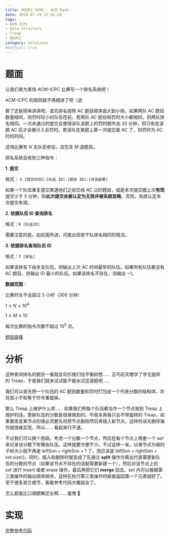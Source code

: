 ```yaml
---
title: HDUOJ 5096 - ACM Rank
date: 2018-07-29 17:01:20
tags: 
- ACM-ICPC
- Data Structure
- Treap
- HDUOJ
category: Solutions
#mathjax: true
---
```


# 题面

让我们来为某场 ACM-ICPC 比赛写一个排名系统吧！

ACM-ICPC 的规则就不再细讲了吧（逃

算了还是简单讲讲吧，首先排名按照 AC 题目顺序由大到小排。如果两队 AC 题目数量相同，则罚时较小的队伍在前。若两队 AC 题目和罚时大小都相同，则两队排名相同。一次未通过的提交会使得该队该题上的罚时额外加 $20$ 分钟，但只有在该题 AC 后才会被计入总罚时。若该队在某题上第一次提交就 AC 了，则罚时为 AC 时的时间。

这场比赛有 $N$ 支队伍参加，且包含 $M$ 道题目。

排名系统会收到三种指令：

**1. 提交**

格式： `S [提交时间]:[队伍 ID]:[题目 ID]:[评测结果]`

如果一个队伍重复提交某道他们之前已经 AC 过的题目，或是本次提交据上次**有效**提交少于 $5$ 分钟，则**此次提交会被认定为无效并被系统忽略**。否则，系统认定本次提交有效。

**2. 依据队伍 ID 查询排名**

格式：`R [队伍ID]`

需要注意的是，如前面所讲，可能出现若干队排名相同的情况。

**3. 依据排名查询队伍 ID**

格式：`T [排名]`

如果该排名下由多支队伍，则输出上次 AC 时间最早的队伍。如果所有队伍都没有 AC 题目，则输出 ID 最小的队伍。如果该排名不存在，则输出 $-1$。

**数据范围**：

比赛时长不会超过 $5$ 小时（$300$ 分钟）

$1 \le N \le 10^4$

$1 \le M \le 10$

每次比赛的指令次数不超过 $10^5$ 次。

[题目链接](http://acm.hdu.edu.cn/showproblem.php?pid=5096)

# 分析

这种查询排名的题目一看就会勾引我们往平衡树想…… 正巧前天瞎学了学无旋转的 Treap，于是我们就来试试能不能水过这道题吧……

我们可以首先把一个队伍的 AC 题目数量和罚时打包成一个代表分数的结构体，并将其小于和等于符号重载掉。

那么 Treap 上维护什么呢…… 如果我们把每个队伍都当作一个节点放到 Treap 上维护的话，更新队伍的分数是很难做到的。毕竟本蒟蒻只会不带旋转的 Treap，如果要改变某节点的值必须要先将原节点删除然后再插入新节点，这样的话光删除操作就很难实现，所以…… 看起来行不通。

不过我们可以换个思路，考虑一个分数一个节点，然后在每个节点上再套一个 $set$ 来记录该分数下有哪些队伍。这样就要方便不少。不过这样一来，以某节点为根的子树大小就不再是 $\text{leftSon} + \text{rightSon} + 1$ 了，而应该是 $\text{leftSon} + \text{rightSon} + set.\text{size()}$。同时，插入和删除时就变成了先通过 **split** 操作分离出代表需更新队伍的分数的节点（如果该节点不存在的话就需要新建一个），然后对该节点上的 $set$ 进行 $\text{insert}$ 或者 $\text{erase}$ 操作，最后再把它们 **merge** 回去。$set$ 内可以根据第三类操作的输出顺序排序，这样在执行第三类操作时直接返回第一个元素就好了。至于很多其它细节，看看参考代码大概就会了。

怎么题面比口胡题解还长啊…… 羞愧 🙈

# 实现

[完整参考代码](https://github.com/codgician/ACM-ICPC/blob/master/HDUOJ/5096/treap_without_rotations.cpp)